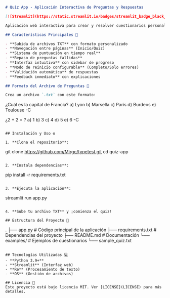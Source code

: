 ```markdown
# Quiz App - Aplicación Interactiva de Preguntas y Respuestas

[![Streamlit](https://static.streamlit.io/badges/streamlit_badge_black_white.svg)](https://typetest.streamlit.app/)

Aplicación web interactiva para crear y resolver cuestionarios personalizados, con seguimiento de progreso y repaso de preguntas fallidas.

## Características Principales 🚀

- **Subida de archivos TXT** con formato personalizado
- **Navegación entre páginas** (Inicio/Quiz)
- **Sistema de puntuación en tiempo real**
- **Repaso de preguntas fallidas**
- **Interfaz intuitiva** con sidebar de progreso
- **Modo de reinicio configurable** (Completo/Solo errores)
- **Validación automática** de respuestas
- **Feedback inmediato** con explicaciones

## Formato del Archivo de Preguntas 📝

Crea un archivo `.txt` con este formato:

```
¿Cuál es la capital de Francia?
a) Lyon
b) Marsella
c) París
d) Burdeos
e) Toulouse
-C

¿2 + 2 = ?
a) 1
b) 3
c) 4
d) 5
e) 6
-C
```

## Instalación y Uso ⚙️

1. **Clona el repositorio**:
```
git clone https://github.com/Mirgc/typetest.git
cd quiz-app
```

2. **Instala dependencias**:
```
pip install -r requirements.txt
```

3. **Ejecuta la aplicación**:
```
streamlit run app.py
```

4. **Sube tu archivo TXT** y ¡comienza el quiz!

## Estructura del Proyecto 📂
```
.
├── app.py             # Código principal de la aplicación
├── requirements.txt   # Dependencias del proyecto
├── README.md          # Documentación
└── examples/          # Ejemplos de cuestionarios
    └── sample_quiz.txt
```

## Tecnologías Utilizadas 💻
- **Python 3.9+**
- **Streamlit** (Interfaz web)
- **Re** (Procesamiento de texto)
- **OS** (Gestión de archivos)

## Licencia 📄
Este proyecto está bajo licencia MIT. Ver [LICENSE](LICENSE) para más detalles.

```
